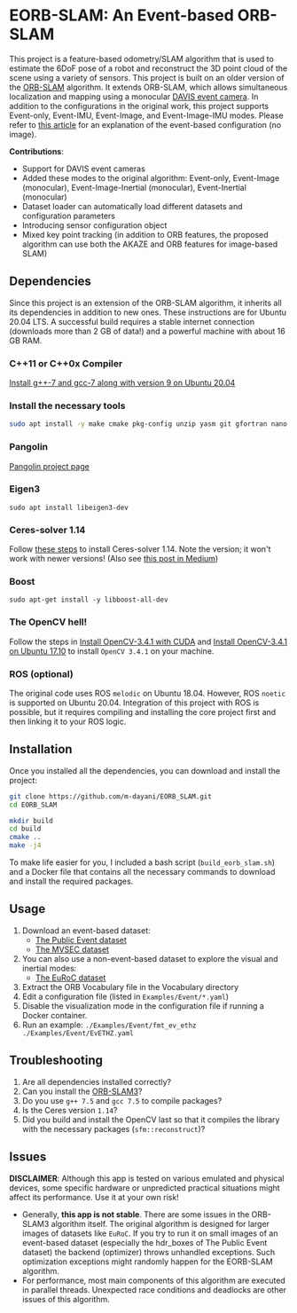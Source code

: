 # EORB-SLAM: An Event-based ORB-SLAM

This project is a feature-based odometry/SLAM algorithm that is used to estimate the 6DoF pose of a robot and reconstruct the 3D point cloud of the scene using a variety of sensors. This project is built on an older version of the [ORB-SLAM](https://github.com/UZ-SLAMLab/ORB_SLAM3) algorithm. It extends ORB-SLAM, which allows simultaneous localization and mapping using a monocular [DAVIS event camera](https://en.wikipedia.org/wiki/Event_camera). In addition to the configurations in the original work, this project supports Event-only, Event-IMU, Event-Image, and Event-Image-IMU modes. Please refer to [this article](https://arxiv.org/abs/2301.00618) for an explanation of the event-based configuration (no image).

**Contributions**:

- Support for DAVIS event cameras
- Added these modes to the original algorithm: Event-only, Event-Image (monocular), Event-Image-Inertial (monocular), Event-Inertial (monocular)
- Dataset loader can automatically load different datasets and configuration parameters
- Introducing sensor configuration object
- Mixed key point tracking (in addition to ORB features, the proposed algorithm can use both the AKAZE and ORB features for image-based SLAM)

## Dependencies

Since this project is an extension of the ORB-SLAM algorithm, it inherits all its dependencies in addition to new ones. These instructions are for Ubuntu 20.04 LTS. A successful build requires a stable internet connection (downloads more than 2 GB of data!) and a powerful machine with about 16 GB RAM.

### C++11 or C++0x Compiler

[Install g++-7 and gcc-7 along with version 9 on Ubuntu 20.04](https://vegastack.com/tutorials/how-to-install-gcc-compiler-on-ubuntu-20-04/)

### Install the necessary tools

```bash
sudo apt install -y make cmake pkg-config unzip yasm git gfortran nano wget curl
```

### Pangolin

[Pangolin project page](https://github.com/stevenlovegrove/Pangolin)

### Eigen3

`sudo apt install libeigen3-dev`

### Ceres-solver 1.14

Follow [these steps](http://ceres-solver.org/installation.html) to install Ceres-solver 1.14. Note the version; it won't work with newer versions! (Also see [this post in Medium](https://yunusmuhammad007.medium.com/jetson-tk1-install-ceres-solver-2-2-68787e237649))

### Boost

`sudo apt-get install -y libboost-all-dev`

### The OpenCV hell!

Follow the steps in [Install OpenCV-3.4.1 with CUDA](https://gist.github.com/raulqf/a3caa97db3f8760af33266a1475d0e5e) and [Install OpenCV-3.4.1 on Ubuntu 17.10](https://gist.github.com/okanon/c09669f3ff3351c864742bc2754b01ea) to install `OpenCV 3.4.1` on your machine.

### ROS (optional)

The original code uses ROS `melodic` on Ubuntu 18.04. However, ROS `noetic` is supported on Ubuntu 20.04. Integration of this project with ROS is possible, but it requires compiling and installing the core project first and then linking it to your ROS logic.

## Installation

Once you installed all the dependencies, you can download and install the project:

```bash
git clone https://github.com/m-dayani/EORB_SLAM.git
cd EORB_SLAM

mkdir build
cd build
cmake ..
make -j4
```

To make life easier for you, I included a bash script (`build_eorb_slam.sh`) and a Docker file that contains all the necessary commands to download and install the required packages.

## Usage

1. Download an event-based dataset:
    - [The Public Event dataset](https://rpg.ifi.uzh.ch/davis_data.html)
    - [The MVSEC dataset](https://daniilidis-group.github.io/mvsec/)
2. You can also use a non-event-based dataset to explore the visual and inertial modes:
    - [The EuRoC dataset](https://projects.asl.ethz.ch/datasets/doku.php?id=kmavvisualinertialdatasets)
3. Extract the ORB Vocabulary file in the Vocabulary directory
4. Edit a configuration file (listed in `Examples/Event/*.yaml`)
5. Disable the visualization mode in the configuration file if running a Docker container.
6. Run an example:
  `./Examples/Event/fmt_ev_ethz ./Examples/Event/EvETHZ.yaml`

## Troubleshooting

1. Are all dependencies installed correctly?
2. Can you install the [ORB-SLAM3](https://github.com/UZ-SLAMLab/ORB_SLAM3)?
3. Do you use `g++ 7.5` and `gcc 7.5` to compile packages?
4. Is the Ceres version `1.14`?
5. Did you build and install the OpenCV last so that it compiles the library with the necessary packages (`sfm::reconstruct`)?

## Issues

**DISCLAIMER**:
Although this app is tested on various emulated and physical devices, some specific hardware or unpredicted practical situations might affect its performance. Use it at your own risk!

- Generally, __this app is not stable__. There are some issues in the ORB-SLAM3 algorithm itself. The original algorithm is designed for larger images of datasets like `EuRoC`. If you try to run it on small images of an event-based dataset (especially the hdr_boxes of The Public Event dataset) the backend (optimizer) throws unhandled exceptions. Such optimization exceptions might randomly happen for the EORB-SLAM algorithm.
- For performance, most main components of this algorithm are executed in parallel threads. Unexpected race conditions and deadlocks are other issues of this algorithm.



